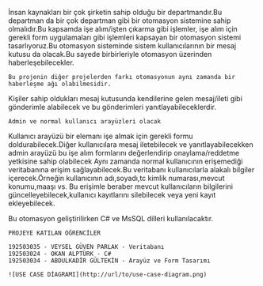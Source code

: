 İnsan kaynakları bir çok şirketin sahip olduğu bir departmandır.Bu departman da bir çok departman gibi
bir otomasyon sistemine sahip olmalıdır.Bu kapsamda işe alım/işten çıkarma gibi işlemler, işe alım için gerekli
form uygulamaları gibi işlemleri kapsayan bir otomasyon sistemi tasarlıyoruz.Bu otomasyon sisteminde sistem 
kullanıcılarının bir mesaj kutusu da olacak.Bu sayede birbirleriyle otomasyon üzerinden haberleşebilecekler.

	Bu projenin diğer projelerden farkı otomasyonun aynı zamanda bir haberleşme ağı olabilmesidir.
Kişiler sahip oldukları mesaj kutusunda kendilerine gelen mesaj/ileti gibi gönderimle alabilecek 
ve bu gönderimleri yanıtlayabileceklerdir.

	Admin ve normal kullanıcı arayüzleri olacak
Kullanıcı arayüzü bir elemanı işe almak için gerekli formu doldurabilecek.Diğer kullanıcılara mesaj iletebilecek
ve yanıtlayabilecekken admin arayüzü bu işe alım formlarını değerlendirip onaylama/reddetme yetkisine sahip olabilecek
Aynı zamanda normal kullanıcının erişemediği veritabanına erişim sağlayabilecek.Bu veritabanı kullanıcılarla
alakalı bilgiler içerecek.Örneğin kullanıcının adı,soyadı,tc kimlik numarası,mevcut konumu,maaşı vs.
Bu erişimle beraber mevcut kullanıcıların bilgilerini güncelleyebilecek,kullanıcı kayıtlarını silebilecek 
veya yeni kayıt ekleyebilecek.

Bu otomasyon geliştirilirken C# ve MsSQL dilleri kullanılacaktır.

	
	PROJEYE KATILAN ÖĞRENCİLER
	
	192503035 - VEYSEL GÜVEN PARLAK - Veritabanı 
	192503024 - OKAN ALPTÜRK - C# 	
	192503034 - ABDULKADİR GÜLTEKİN	- Arayüz ve Form Tasarımı	
	
	![USE CASE DİAGRAMI](http://url/to/use-case-diagram.png)
	

	
	



